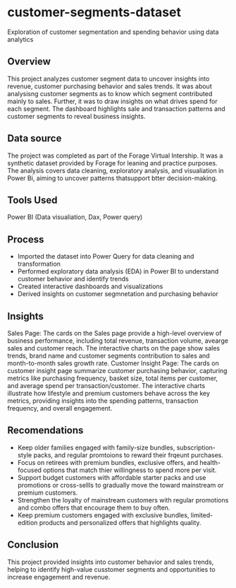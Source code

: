 # customer-segments-dataset
Exploration of customer segmentation and spending behavior using data analytics
## Overview 
This project analyzes customer segment data to uncover insights into revenue, customer purchasing behavior and sales trends. It was about analysisng customer segments as to know which segment contributed mainly to sales. Further, it was to draw insights on what drives spend for each segment. The dashboard highlights sale and transaction patterns and customer segments to reveal business insights.
## Data source
The project was completed as part of the Forage Virtual Intership. It was a synthetic dataset provided by Forage for leaning and practice purposes. The analysis covers data cleaning, exploratory analysis, and visualiation in Power Bi, aiming to uncover patterns thatsupport btter decision-making.
## Tools Used 
Power BI (Data visualiation, Dax, Power query)
## Process
- Imported the dataset into Power Query for data cleaning and transformation
- Performed exploratory data analysis (EDA) in Power BI to understand customer behavior and identify trends
- Created interactive dashboards and visualizations
- Derived insights on customer segmnetation and purchasing behavior
## Insights
Sales Page:
The cards on the Sales page provide a high-level overview of business performance, including total revenue, transaction volume, avearge sales and customer reach. The interactive charts on the page show sales trends, brand name and customer segments contribution to sales and month-to-month sales growth rate.
Customer Insight Page:
The cards on customer insight page summarize customer purchasing behavior, capturing metrics like purchasing frequency, basket size, total items per customer, and average spend per transaction/customer. The interactive charts illustrate how lifestyle and premium customers behave across the key metrics, providing insights into the spending patterns, transaction frequency, and overall engagement.
## Recomendations
- Keep older families engaged with family-size bundles, subscription-style packs, and regular promtoions to reward their frqeunt purchases.
- Focus on retirees with premium bundles, exclusive offers, and health-focused options that match thier willingness to spend more per visit.
- Support budget customers with affordable starter packs and use promotions or cross-sellls to gradually move the toward mainstream or premium customers.
- Strengthen the loyalty of mainstream customers with regular promotions and combo offers that encourage them to buy often.
- Keep premium customers engaged with exclusive bundles, limited-edition products and personalized offers that highlights quality.
## Conclusion
This project provided insights into customer behavior and sales trends, helping to identify high-value cusstomer segments and opportunities to increase engagement and revenue.
